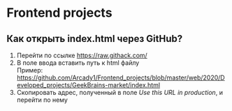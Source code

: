 # Frontend projects
## Как открыть index.html через GitHub?
1. Перейти по ссылке https://raw.githack.com/
2. В поле ввода вставить путь к html файлу  
Пример: https://github.com/Arcady1/Frontend_projects/blob/master/web/2020/Developed_projects/GeekBrains-market/index.html
3. Скопировать адрес, полученный в поле *Use this URL in production*, и перейти по нему
